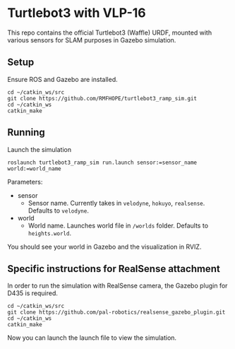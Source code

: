 # Turtlebot3 with VLP-16
This repo contains the official Turtlebot3 (Waffle) URDF, mounted with various sensors for SLAM purposes in Gazebo simulation.

## Setup
Ensure ROS and Gazebo are installed.

```
cd ~/catkin_ws/src
git clone https://github.com/RMFHOPE/turtlebot3_ramp_sim.git
cd ~/catkin_ws
catkin_make
```

## Running
Launch the simulation

```ros
roslaunch turtlebot3_ramp_sim run.launch sensor:=sensor_name world:=world_name
```
Parameters:
- sensor
    - Sensor name. Currently takes in `velodyne`, `hokuyo`, `realsense`. Defaults to `velodyne`.
- world
    - World name. Launches world file in `/worlds` folder. Defaults to `heights.world`.


You should see your world in Gazebo and the visualization in RVIZ.

## Specific instructions for RealSense attachment
In order to run the simulation with RealSense camera, the Gazebo plugin for D435 is required.

```
cd ~/catkin_ws/src
git clone https://github.com/pal-robotics/realsense_gazebo_plugin.git
cd ~/catkin_ws
catkin_make
```

Now you can launch the launch file to view the simulation.
